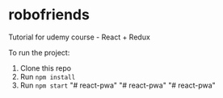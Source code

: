 # robofriends
Tutorial for udemy course - React + Redux

To run the project:

1. Clone this repo
2. Run `npm install`
3. Run `npm start`
"# react-pwa" 
"# react-pwa" 
"# react-pwa" 
